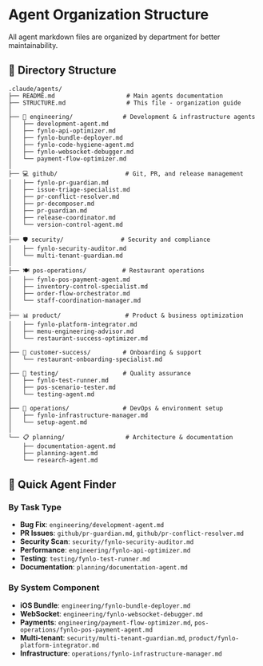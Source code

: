 # Agent Organization Structure

All agent markdown files are organized by department for better maintainability.

## 📁 Directory Structure

```
.claude/agents/
├── README.md                    # Main agents documentation
├── STRUCTURE.md                 # This file - organization guide
│
├── 🔧 engineering/              # Development & infrastructure agents
│   ├── development-agent.md
│   ├── fynlo-api-optimizer.md
│   ├── fynlo-bundle-deployer.md
│   ├── fynlo-code-hygiene-agent.md
│   ├── fynlo-websocket-debugger.md
│   └── payment-flow-optimizer.md
│
├── 💻 github/                   # Git, PR, and release management
│   ├── fynlo-pr-guardian.md
│   ├── issue-triage-specialist.md
│   ├── pr-conflict-resolver.md
│   ├── pr-decomposer.md
│   ├── pr-guardian.md
│   ├── release-coordinator.md
│   └── version-control-agent.md
│
├── 🛡️ security/                # Security and compliance
│   ├── fynlo-security-auditor.md
│   └── multi-tenant-guardian.md
│
├── 🍽️ pos-operations/          # Restaurant operations
│   ├── fynlo-pos-payment-agent.md
│   ├── inventory-control-specialist.md
│   ├── order-flow-orchestrator.md
│   └── staff-coordination-manager.md
│
├── 📊 product/                  # Product & business optimization
│   ├── fynlo-platform-integrator.md
│   ├── menu-engineering-advisor.md
│   └── restaurant-success-optimizer.md
│
├── 🤝 customer-success/         # Onboarding & support
│   └── restaurant-onboarding-specialist.md
│
├── 🧪 testing/                  # Quality assurance
│   ├── fynlo-test-runner.md
│   ├── pos-scenario-tester.md
│   └── testing-agent.md
│
├── 🚧 operations/               # DevOps & environment setup
│   ├── fynlo-infrastructure-manager.md
│   └── setup-agent.md
│
└── 📋 planning/                 # Architecture & documentation
    ├── documentation-agent.md
    ├── planning-agent.md
    └── research-agent.md
```

## 🎯 Quick Agent Finder

### By Task Type
- **Bug Fix**: `engineering/development-agent.md`
- **PR Issues**: `github/pr-guardian.md`, `github/pr-conflict-resolver.md`
- **Security Scan**: `security/fynlo-security-auditor.md`
- **Performance**: `engineering/fynlo-api-optimizer.md`
- **Testing**: `testing/fynlo-test-runner.md`
- **Documentation**: `planning/documentation-agent.md`

### By System Component
- **iOS Bundle**: `engineering/fynlo-bundle-deployer.md`
- **WebSocket**: `engineering/fynlo-websocket-debugger.md`
- **Payments**: `engineering/payment-flow-optimizer.md`, `pos-operations/fynlo-pos-payment-agent.md`
- **Multi-tenant**: `security/multi-tenant-guardian.md`, `product/fynlo-platform-integrator.md`
- **Infrastructure**: `operations/fynlo-infrastructure-manager.md`